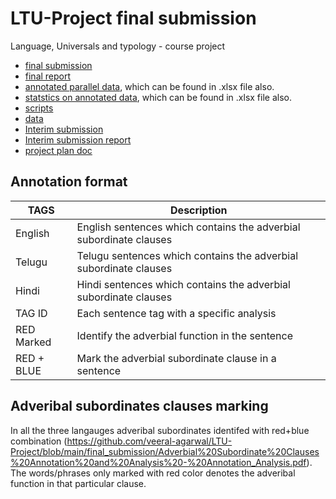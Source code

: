# LTU-Project final submission
Language, Universals and typology - course project


* [final submission](https://github.com/veeral-agarwal/LTU-Project/tree/main/final_submission)
* [final report](https://github.com/veeral-agarwal/LTU-Project/blob/main/final_submission/LTU%20Project%20Report.pdf)
* [annotated parallel data](https://github.com/veeral-agarwal/LTU-Project/blob/main/final_submission/Adverbial%20Subordinate%20Clauses%20Annotation%20and%20Analysis%20-%20Annotation_Analysis.pdf), which can be found in .xlsx file also. 
* [statstics on annotated data](https://github.com/veeral-agarwal/LTU-Project/blob/main/final_submission/Adverbial%20Subordinate%20Clauses%20Annotation%20and%20Analysis%20-%20Statistics.pdf), which can be found in .xlsx file also.
* [scripts](https://github.com/veeral-agarwal/LTU-Project/tree/main/codes)
* [data](https://github.com/veeral-agarwal/LTU-Project/tree/main/data)
* [Interim submission](https://github.com/veeral-agarwal/LTU-Project/tree/main/Interm_submission)
* [Interim submission report](https://github.com/veeral-agarwal/LTU-Project/blob/main/Interm_submission/interim_report.pdf)
* [project plan doc](https://github.com/veeral-agarwal/LTU-Project/blob/main/project_plan/project_plan.pdf)

## Annotation format 

TAGS  | Description
------------- | -------------
English  | English sentences which contains the adverbial subordinate clauses
Telugu  | Telugu sentences which contains the adverbial subordinate clauses
Hindi | Hindi sentences which contains the adverbial subordinate clauses
TAG ID | Each sentence tag with a specific analysis
RED Marked | Identify the adverbial function in the sentence
RED + BLUE | Mark the adverbial subordinate clause in a sentence

## Adveribal subordinates clauses marking
In all the three langauges adveribal subordinates identifed with red+blue combination (https://github.com/veeral-agarwal/LTU-Project/blob/main/final_submission/Adverbial%20Subordinate%20Clauses%20Annotation%20and%20Analysis%20-%20Annotation_Analysis.pdf). The words/phrases only marked with red color denotes the adveribal function in that particular clause.
